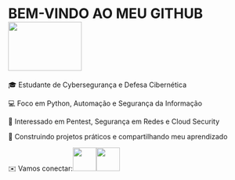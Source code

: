 <div>
 <h1>BEM-VINDO AO MEU GITHUB <img src="https://gifdb.com/images/thumbnail/pokemon-funny-pikachu-palpitating-eye-twitching-yhwpxv8qqozoungs.webp" width="150" height="100"/></h1>
<p>🎓 Estudante de Cybersegurança e Defesa Cibernética</p>
<p>💻 Foco em Python, Automação e Segurança da Informação</p>
<p>🔐 Interessado em Pentest, Segurança em Redes e Cloud Security</p>
<p>🚀 Construindo projetos práticos e compartilhando meu aprendizado</p>
<p>✉️ Vamos conectar:<a href="https://www.linkedin.com/in/vitorrozeno/" target="_blank"><img src="https://cdn.jsdelivr.net/gh/devicons/devicon@latest/icons/linkedin/linkedin-original.svg" width="48" height="48"/></a><a href="mailto:vitorsantosrozeno@gmail.com" target="_blank"><img src="https://img.icons8.com/?size=100&id=EgRndDDLh8kS&format=png&color=000000" width="48" height="48"/></a>
</div></p>
      

